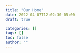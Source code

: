 ```yaml
---
title: "Our Home"
date: 2022-04-07T12:02:30-05:00
draft: true

categories: []
tags: []
toc: false
author: ""
---
```

